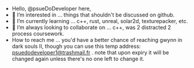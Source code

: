 - Hello, @psueDoDeveloper here,
- 👀 I’m interested in ... things that shouldn't be discussed on github.
- 🌱 I’m currently learning ... c++, rust, unreal, solar2d, texturepacker, etc.
- 💞️ I’m always looking to collaborate on ... c++, was 2 distracted 2 process coursework.
- How to reach me ... you'd have a better chance of reaching gwynn in dark souls II, though you can use this temp address: psuedodeveloper1@trashmail.fr . note that upon expiry it will be changed again unless there's no one left to change it.

<!---
psueDoDeveloper/psueDoDeveloper is a ✨ special ✨ repository because its `README.md` (this file) appears on your GitHub profile.
You can click the Preview link to take a look at your changes.
--->
